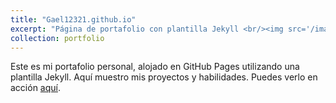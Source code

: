 ```yaml
---
title: "Gael12321.github.io"
excerpt: "Página de portafolio con plantilla Jekyll <br/><img src='/images/portfolio.png'>"
collection: portfolio
---
```

Este es mi portafolio personal, alojado en GitHub Pages utilizando una plantilla Jekyll. Aquí muestro mis proyectos y habilidades. Puedes verlo en acción [aquí](https://gael12321.github.io).
